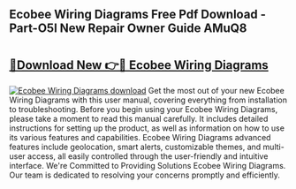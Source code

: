 ## Ecobee Wiring Diagrams Free Pdf Download - Part-O5l New Repair Owner Guide AMuQ8

# <h2><a href="http://dfo61u.blite.top/?on=Ecobee+Wiring+Diagrams">🔗Download New 👉🔴 Ecobee Wiring Diagrams</a></h2>

[![Ecobee Wiring Diagrams download](https://i.imgur.com/lujVjoI.png)](http://dfo61u.blite.top/?on=Ecobee+Wiring+Diagrams)
Get the most out of your new Ecobee Wiring Diagrams with this user manual, covering everything from installation to troubleshooting. Before you begin using your Ecobee Wiring Diagrams, please take a moment to read this manual carefully. It includes detailed instructions for setting up the product, as well as information on how to use its various features and capabilities. Ecobee Wiring Diagrams advanced features include geolocation, smart alerts, customizable themes, and multi-user access, all easily controlled through the user-friendly and intuitive interface. We're Committed to Providing Solutions Ecobee Wiring Diagrams. Our team is dedicated to resolving your concerns promptly and efficiently.
